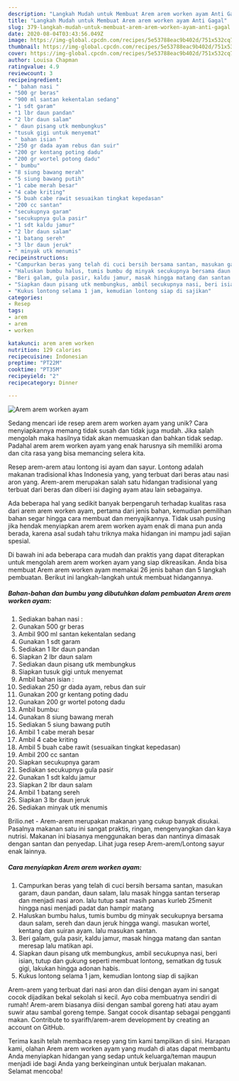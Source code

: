 ```yaml
---
description: "Langkah Mudah untuk Membuat Arem arem worken ayam Anti Gagal"
title: "Langkah Mudah untuk Membuat Arem arem worken ayam Anti Gagal"
slug: 379-langkah-mudah-untuk-membuat-arem-arem-worken-ayam-anti-gagal
date: 2020-08-04T03:43:56.049Z
image: https://img-global.cpcdn.com/recipes/5e53788eac9b402d/751x532cq70/arem-arem-worken-ayam-foto-resep-utama.jpg
thumbnail: https://img-global.cpcdn.com/recipes/5e53788eac9b402d/751x532cq70/arem-arem-worken-ayam-foto-resep-utama.jpg
cover: https://img-global.cpcdn.com/recipes/5e53788eac9b402d/751x532cq70/arem-arem-worken-ayam-foto-resep-utama.jpg
author: Louisa Chapman
ratingvalue: 4.9
reviewcount: 3
recipeingredient:
- " bahan nasi "
- "500 gr beras"
- "900 ml santan kekentalan sedang"
- "1 sdt garam"
- "1 lbr daun pandan"
- "2 lbr daun salam"
- " daun pisang utk membungkus"
- "tusuk gigi untuk menyemat"
- " bahan isian "
- "250 gr dada ayam rebus dan suir"
- "200 gr kentang poting dadu"
- "200 gr wortel potong dadu"
- " bumbu"
- "8 siung bawang merah"
- "5 siung bawang putih"
- "1 cabe merah besar"
- "4 cabe kriting"
- "5 buah cabe rawit sesuaikan tingkat kepedasan"
- "200 cc santan"
- "secukupnya garam"
- "secukupnya gula pasir"
- "1 sdt kaldu jamur"
- "2 lbr daun salam"
- "1 batang sereh"
- "3 lbr daun jeruk"
- " minyak utk menumis"
recipeinstructions:
- "Campurkan beras yang telah di cuci bersih bersama santan, masukan garam, daun pandan, daun salam, lalu masak hingga santan terserap dan menjadi nasi aron. lalu tutup saat masih panas kurleb 25menit hingga nasi menjadi padat dan hampir matang"
- "Haluskan bumbu halus, tumis bumbu dg minyak secukupnya bersama daun salam, sereh dan daun jeruk hingga wangi. masukan wortel, kentang dan suiran ayam. lalu masukan santan."
- "Beri galam, gula pasir, kaldu jamur, masak hingga matang dan santan meresap lalu matikan api."
- "Siapkan daun pisang utk membungkus, ambil secukupnya nasi, beri isian, tutup dan gukung seperti membuat lontong, sematkan dg tusuk gigi, lakukan hingga adonan habis."
- "Kukus lontong selama 1 jam, kemudian lontong siap di sajikan"
categories:
- Resep
tags:
- arem
- arem
- worken

katakunci: arem arem worken 
nutrition: 129 calories
recipecuisine: Indonesian
preptime: "PT22M"
cooktime: "PT35M"
recipeyield: "2"
recipecategory: Dinner

---
```



![Arem arem worken ayam](https://img-global.cpcdn.com/recipes/5e53788eac9b402d/751x532cq70/arem-arem-worken-ayam-foto-resep-utama.jpg)

Sedang mencari ide resep arem arem worken ayam yang unik? Cara menyiapkannya memang tidak susah dan tidak juga mudah. Jika salah mengolah maka hasilnya tidak akan memuaskan dan bahkan tidak sedap. Padahal arem arem worken ayam yang enak harusnya sih memiliki aroma dan cita rasa yang bisa memancing selera kita.

Resep arem-arem atau lontong isi ayam dan sayur. Lontong adalah makanan tradisional khas Indonesia yang, yang terbuat dari beras atau nasi aron yang. Arem-arem merupakan salah satu hidangan tradisional yang terbuat dari beras dan diberi isi daging ayam atau lain sebagainya.

Ada beberapa hal yang sedikit banyak berpengaruh terhadap kualitas rasa dari arem arem worken ayam, pertama dari jenis bahan, kemudian pemilihan bahan segar hingga cara membuat dan menyajikannya. Tidak usah pusing jika hendak menyiapkan arem arem worken ayam enak di mana pun anda berada, karena asal sudah tahu triknya maka hidangan ini mampu jadi sajian spesial.


Di bawah ini ada beberapa cara mudah dan praktis yang dapat diterapkan untuk mengolah arem arem worken ayam yang siap dikreasikan. Anda bisa membuat Arem arem worken ayam memakai 26 jenis bahan dan 5 langkah pembuatan. Berikut ini langkah-langkah untuk membuat hidangannya.

<!--inarticleads1-->

##### Bahan-bahan dan bumbu yang dibutuhkan dalam pembuatan Arem arem worken ayam:

1. Sediakan  bahan nasi :
1. Gunakan 500 gr beras
1. Ambil 900 ml santan kekentalan sedang
1. Gunakan 1 sdt garam
1. Sediakan 1 lbr daun pandan
1. Siapkan 2 lbr daun salam
1. Sediakan  daun pisang utk membungkus
1. Siapkan tusuk gigi untuk menyemat
1. Ambil  bahan isian :
1. Sediakan 250 gr dada ayam, rebus dan suir
1. Gunakan 200 gr kentang poting dadu
1. Gunakan 200 gr wortel potong dadu
1. Ambil  bumbu:
1. Gunakan 8 siung bawang merah
1. Sediakan 5 siung bawang putih
1. Ambil 1 cabe merah besar
1. Ambil 4 cabe kriting
1. Ambil 5 buah cabe rawit (sesuaikan tingkat kepedasan)
1. Ambil 200 cc santan
1. Siapkan secukupnya garam
1. Sediakan secukupnya gula pasir
1. Gunakan 1 sdt kaldu jamur
1. Siapkan 2 lbr daun salam
1. Ambil 1 batang sereh
1. Siapkan 3 lbr daun jeruk
1. Sediakan  minyak utk menumis


Brilio.net - Arem-arem merupakan makanan yang cukup banyak disukai. Pasalnya makanan satu ini sangat praktis, ringan, mengenyangkan dan kaya nutrisi. Makanan ini biasanya menggunakan beras dan nantinya dimasak dengan santan dan penyedap. Lihat juga resep Arem-arem/Lontong sayur enak lainnya. 

<!--inarticleads2-->

##### Cara menyiapkan Arem arem worken ayam:

1. Campurkan beras yang telah di cuci bersih bersama santan, masukan garam, daun pandan, daun salam, lalu masak hingga santan terserap dan menjadi nasi aron. lalu tutup saat masih panas kurleb 25menit hingga nasi menjadi padat dan hampir matang
1. Haluskan bumbu halus, tumis bumbu dg minyak secukupnya bersama daun salam, sereh dan daun jeruk hingga wangi. masukan wortel, kentang dan suiran ayam. lalu masukan santan.
1. Beri galam, gula pasir, kaldu jamur, masak hingga matang dan santan meresap lalu matikan api.
1. Siapkan daun pisang utk membungkus, ambil secukupnya nasi, beri isian, tutup dan gukung seperti membuat lontong, sematkan dg tusuk gigi, lakukan hingga adonan habis.
1. Kukus lontong selama 1 jam, kemudian lontong siap di sajikan


Arem-arem yang terbuat dari nasi aron dan diisi dengan ayam ini sangat cocok dijadikan bekal sekolah si kecil. Ayo coba membuatnya sendiri di rumah! Arem-arem biasanya diisi dengan sambal goreng hati atau ayam suwir atau sambal goreng tempe. Sangat cocok disantap sebagai pengganti makan. Contribute to syarifh/arem-arem development by creating an account on GitHub. 

Terima kasih telah membaca resep yang tim kami tampilkan di sini. Harapan kami, olahan Arem arem worken ayam yang mudah di atas dapat membantu Anda menyiapkan hidangan yang sedap untuk keluarga/teman maupun menjadi ide bagi Anda yang berkeinginan untuk berjualan makanan. Selamat mencoba!
